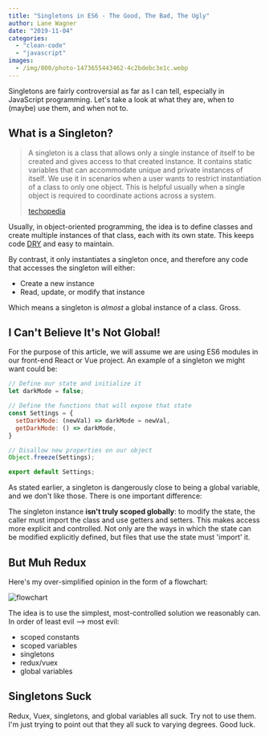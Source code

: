 ```yaml
---
title: "Singletons in ES6 - The Good, The Bad, The Ugly"
author: Lane Wagner
date: "2019-11-04"
categories: 
  - "clean-code"
  - "javascript"
images:
  - /img/800/photo-1473655443462-4c2bdebc3e1c.webp
---
```


Singletons are fairly controversial as far as I can tell, especially in JavaScript programming. Let's take a look at what they are, when to (maybe) use them, and when not to.

## What is a Singleton?

> A singleton is a class that allows only a single instance of itself to be created and gives access to that created instance. It contains static variables that can accommodate unique and private instances of itself. We use it in scenarios when a user wants to restrict instantiation of a class to only one object. This is helpful usually when a single object is required to coordinate actions across a system.
> 
> [techopedia](https://www.techopedia.com/definition/15830/singleton)

Usually, in object-oriented programming, the idea is to define classes and create multiple instances of that class, each with its own state. This keeps code [DRY](https://en.wikipedia.org/wiki/Don%27t_repeat_yourself) and easy to maintain.

By contrast, it only instantiates a singleton once, and therefore any code that accesses the singleton will either:

- Create a new instance
- Read, update, or modify that instance

Which means a singleton is _almost_ a global instance of a class. Gross.

## I Can't Believe It's Not Global!

For the purpose of this article, we will assume we are using ES6 modules in our front-end React or Vue project. An example of a singleton we might want could be:

```js
// Define our state and initialize it
let darkMode = false;

// Define the functions that will expose that state
const Settings = {
  setDarkMode: (newVal) => darkMode = newVal,
  getDarkMode: () => darkMode,
}

// Disallow new properties on our object
Object.freeze(Settings);

export default Settings;
```

As stated earlier, a singleton is dangerously close to being a global variable, and we don't like those. There is one important difference:

The singleton instance **isn't truly scoped globally**: to modify the state, the caller must import the class and use getters and setters. This makes access more explicit and controlled. Not only are the ways in which the state can be modified explicitly defined, but files that use the state must 'import' it.

## But Muh Redux

Here's my over-simplified opinion in the form of a flowchart:

![flowchart](/img/800/Screen-Shot-2019-11-04-at-9.29.33-AM.png)

The idea is to use the simplest, most-controlled solution we reasonably can. In order of least evil --> most evil:

- scoped constants
- scoped variables
- singletons
- redux/vuex
- global variables

## Singletons Suck

Redux, Vuex, singletons, and global variables all suck. Try not to use them. I'm just trying to point out that they all suck to varying degrees. Good luck.
